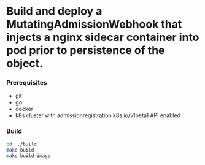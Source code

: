 # Build and deploy a MutatingAdmissionWebhook that injects a nginx sidecar container into pod prior to persistence of the object.
### Prerequisites
* git
* go
* docker
* k8s cluster with admissionregistration.k8s.io/v1beta1 API enabled

### Build

```bash
cd  ./build
make build
make build-image
```
